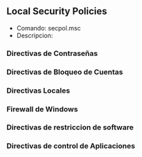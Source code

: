 ## Local Security Policies

* Comando: secpol.msc
* Descripcion: 

### Directivas de Contraseñas

### Directivas de Bloqueo de Cuentas

### Directivas Locales

### Firewall de Windows

### Directivas de restriccion de software

### Directivas de control de Aplicaciones